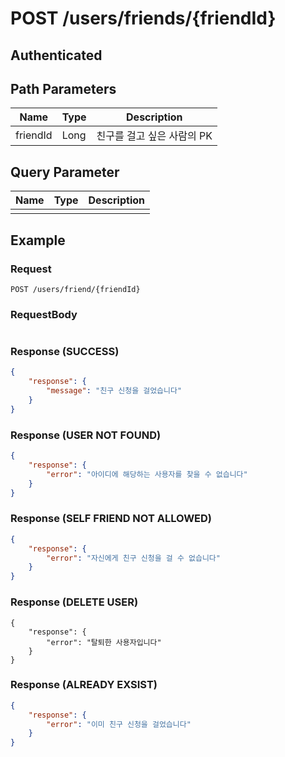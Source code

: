 # POST /users/friends/{friendId}
## Authenticated

## Path Parameters

| Name | Type | Description |
| --- | --- | --- |
| friendId | Long | 친구를 걸고 싶은 사람의 PK |

## Query Parameter

| Name | Type | Description |
| --- | --- | --- |
|  |  |  |

## Example

### Request

```
POST /users/friend/{friendId}
```

### RequestBody

```json

```

### Response (SUCCESS)

```json
{
    "response": {
        "message": "친구 신청을 걸었습니다"
    }
}
```

### Response (USER NOT FOUND)

```json
{
    "response": {
        "error": "아이디에 해당하는 사용자를 찾을 수 없습니다"
    }
}
```

### Response (SELF FRIEND NOT ALLOWED)

```json
{
    "response": {
        "error": "자신에게 친구 신청을 걸 수 없습니다"
    }
}
```

### Response (DELETE USER)

```
{
    "response": {
        "error": "탈퇴한 사용자입니다"
    }
}
```

### Response (ALREADY EXSIST)

```json
{
    "response": {
        "error": "이미 친구 신청을 걸었습니다"
    }
}
```